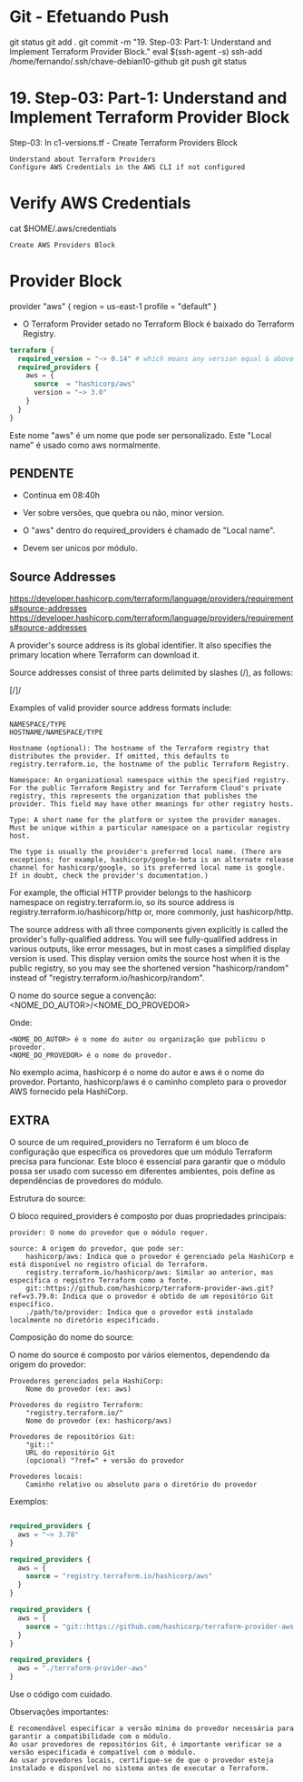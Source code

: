 
# ############################################################################
# ############################################################################
# ############################################################################
# Git - Efetuando Push

git status
git add .
git commit -m "19. Step-03: Part-1: Understand and Implement Terraform Provider Block."
eval $(ssh-agent -s)
ssh-add /home/fernando/.ssh/chave-debian10-github
git push
git status


# ############################################################################
# ############################################################################
# ############################################################################
# 19. Step-03: Part-1: Understand and Implement Terraform Provider Block

Step-03: In c1-versions.tf - Create Terraform Providers Block

    Understand about Terraform Providers
    Configure AWS Credentials in the AWS CLI if not configured

# Verify AWS Credentials
cat $HOME/.aws/credentials

    Create AWS Providers Block

# Provider Block
provider "aws" {
  region  = us-east-1
  profile = "default"
}




- O Terraform Provider setado no Terraform Block é baixado do Terraform Registry.



~~~~tf
terraform {
  required_version = "~> 0.14" # which means any version equal & above 0.14 like 0.15, 0.16 etc and < 1.xx
  required_providers {
    aws = {
      source  = "hashicorp/aws"
      version = "~> 3.0"
    }
  }
}
~~~~


Este nome "aws" é um nome que pode ser personalizado.
Este "Local name" é usado como aws normalmente.


## PENDENTE
- Continua em
08:40h
- Ver sobre versões, que quebra ou não, minor version.


- O "aws" dentro do required_providers é chamado de "Local name".
- Devem ser unicos por módulo.



## Source Addresses

https://developer.hashicorp.com/terraform/language/providers/requirements#source-addresses
<https://developer.hashicorp.com/terraform/language/providers/requirements#source-addresses>

A provider's source address is its global identifier. It also specifies the primary location where Terraform can download it.

Source addresses consist of three parts delimited by slashes (/), as follows:

[<HOSTNAME>/]<NAMESPACE>/<TYPE>

Examples of valid provider source address formats include:

    NAMESPACE/TYPE
    HOSTNAME/NAMESPACE/TYPE

    Hostname (optional): The hostname of the Terraform registry that distributes the provider. If omitted, this defaults to registry.terraform.io, the hostname of the public Terraform Registry.

    Namespace: An organizational namespace within the specified registry. For the public Terraform Registry and for Terraform Cloud's private registry, this represents the organization that publishes the provider. This field may have other meanings for other registry hosts.

    Type: A short name for the platform or system the provider manages. Must be unique within a particular namespace on a particular registry host.

    The type is usually the provider's preferred local name. (There are exceptions; for example, hashicorp/google-beta is an alternate release channel for hashicorp/google, so its preferred local name is google. If in doubt, check the provider's documentation.)

For example, the official HTTP provider belongs to the hashicorp namespace on registry.terraform.io, so its source address is registry.terraform.io/hashicorp/http or, more commonly, just hashicorp/http.

The source address with all three components given explicitly is called the provider's fully-qualified address. You will see fully-qualified address in various outputs, like error messages, but in most cases a simplified display version is used. This display version omits the source host when it is the public registry, so you may see the shortened version "hashicorp/random" instead of "registry.terraform.io/hashicorp/random".



O nome do source segue a convenção:
    <NOME_DO_AUTOR>/<NOME_DO_PROVEDOR>

Onde:

    <NOME_DO_AUTOR> é o nome do autor ou organização que publicou o provedor.
    <NOME_DO_PROVEDOR> é o nome do provedor.

No exemplo acima, hashicorp é o nome do autor e aws é o nome do provedor. Portanto, hashicorp/aws é o caminho completo para o provedor AWS fornecido pela HashiCorp.








## EXTRA

O source de um required_providers no Terraform é um bloco de configuração que especifica os provedores que um módulo Terraform precisa para funcionar. Este bloco é essencial para garantir que o módulo possa ser usado com sucesso em diferentes ambientes, pois define as dependências de provedores do módulo.

Estrutura do source:

O bloco required_providers é composto por duas propriedades principais:

    provider: O nome do provedor que o módulo requer.

    source: A origem do provedor, que pode ser:
        hashicorp/aws: Indica que o provedor é gerenciado pela HashiCorp e está disponível no registro oficial do Terraform.
        registry.terraform.io/hashicorp/aws: Similar ao anterior, mas especifica o registro Terraform como a fonte.
        git::https://github.com/hashicorp/terraform-provider-aws.git?ref=v3.79.0: Indica que o provedor é obtido de um repositório Git específico.
        ./path/to/provider: Indica que o provedor está instalado localmente no diretório especificado.

Composição do nome do source:

O nome do source é composto por vários elementos, dependendo da origem do provedor:

    Provedores gerenciados pela HashiCorp:
        Nome do provedor (ex: aws)

    Provedores do registro Terraform:
        "registry.terraform.io/"
        Nome do provedor (ex: hashicorp/aws)

    Provedores de repositórios Git:
        "git::"
        URL do repositório Git
        (opcional) "?ref=" + versão do provedor

    Provedores locais:
        Caminho relativo ou absoluto para o diretório do provedor

Exemplos:

~~~~tf

required_providers {
  aws = "~> 3.78"
}

required_providers {
  aws = {
    source = "registry.terraform.io/hashicorp/aws"
  }
}

required_providers {
  aws = {
    source = "git::https://github.com/hashicorp/terraform-provider-aws.git?ref=v3.79.0"
  }
}

required_providers {
  aws = "./terraform-provider-aws"
}
~~~~


Use o código com cuidado.

Observações importantes:

    É recomendável especificar a versão mínima do provedor necessária para garantir a compatibilidade com o módulo.
    Ao usar provedores de repositórios Git, é importante verificar se a versão especificada é compatível com o módulo.
    Ao usar provedores locais, certifique-se de que o provedor esteja instalado e disponível no sistema antes de executar o Terraform.









